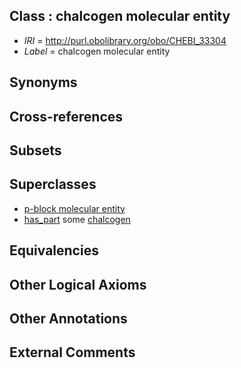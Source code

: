 
## Class : chalcogen molecular entity

 * *IRI* = http://purl.obolibrary.org/obo/CHEBI_33304
 * *Label* = chalcogen molecular entity

## Synonyms


## Cross-references


## Subsets


## Superclasses

 * [p-block molecular entity](../../CHEBI/75/CHEBI_33675.md)
 * [has_part](../../BFO/51/BFO_0000051.md) some [chalcogen](../../CHEBI/03/CHEBI_33303.md)

## Equivalencies


## Other Logical Axioms


## Other Annotations


## External Comments

